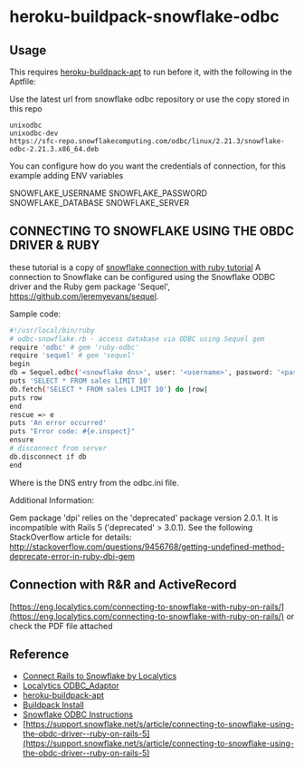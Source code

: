 
heroku-buildpack-snowflake-odbc
===

## Usage
This requires [heroku-buildpack-apt](https://github.com/heroku/heroku-buildpack-apt) to run before
it, with the following in the Aptfile:

Use the latest url from snowflake odbc repository or use the copy stored in this repo
```
unixodbc
unixodbc-dev
https://sfc-repo.snowflakecomputing.com/odbc/linux/2.21.3/snowflake-odbc-2.21.3.x86_64.deb
```
You can configure how do you want the credentials of connection, for this example adding ENV variables

SNOWFLAKE_USERNAME
SNOWFLAKE_PASSWORD
SNOWFLAKE_DATABASE
SNOWFLAKE_SERVER

## CONNECTING TO SNOWFLAKE USING THE OBDC DRIVER & RUBY
these tutorial is a copy of [snowflake connection with ruby tutorial](https://support.snowflake.net/s/article/connecting-to-snowflake-using-the-obdc-driver--ruby-on-rails-5)
A connection to Snowflake can be configured using the Snowflake ODBC driver and the Ruby gem package 'Sequel', https://github.com/jeremyevans/sequel.

Sample code:
```bash
#!/usr/local/bin/ruby
# odbc-snowflake.rb - access database via ODBC using Sequel gem
require 'odbc' # gem 'ruby-odbc'
require 'sequel' # gem 'sequel'
begin
db = Sequel.odbc('<snowflake dns>', user: '<username>', password: '<password>')
puts 'SELECT * FROM sales LIMIT 10'
db.fetch('SELECT * FROM sales LIMIT 10') do |row|
puts row
end
rescue => e
puts 'An error occurred'
puts "Error code: #{e.inspect}"
ensure
# disconnect from server
db.disconnect if db
end
```
Where <snowflake dns> is the DNS entry from the odbc.ini file.

Additional Information:

Gem package 'dpi' relies on the 'deprecated' package version 2.0.1. It is incompatible with Rails 5 ('deprecated' > 3.0.1). See the following StackOverflow article for details: http://stackoverflow.com/questions/9456768/getting-undefined-method-deprecate-error-in-ruby-dbi-gem

## Connection with R&R and ActiveRecord
[https://eng.localytics.com/connecting-to-snowflake-with-ruby-on-rails/](https://eng.localytics.com/connecting-to-snowflake-with-ruby-on-rails/) or check the PDF file attached

## Reference
-   [Connect Rails to Snowflake by Localytics](https://eng.localytics.com/connecting-to-snowflake-with-ruby-on-rails/)
-   [Localytics ODBC_Adaptor](https://github.com/localytics/odbc_adapter)
-   [heroku-buildpack-apt](https://github.com/heroku/heroku-buildpack-apt)
-   [Buildpack Install](https://devcenter.heroku.com/articles/using-multiple-buildpacks-for-an-app#adding-a-buildpack)
-   [Snowflake ODBC Instructions](https://docs.snowflake.net/manuals/user-guide/odbc.html)
- [https://support.snowflake.net/s/article/connecting-to-snowflake-using-the-obdc-driver--ruby-on-rails-5](https://support.snowflake.net/s/article/connecting-to-snowflake-using-the-obdc-driver--ruby-on-rails-5)
